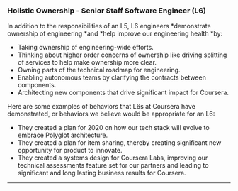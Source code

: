 ### Holistic Ownership - Senior Staff Software Engineer (L6)
In addition to the responsibilities of an L5, L6 engineers *demonstrate ownership of engineering *and *help improve our engineering health *by:
* Taking ownership of engineering-wide efforts.
* Thinking about higher order concerns of ownership like driving splitting of services to help make ownership more clear.
* Owning parts of the technical roadmap for engineering.
* Enabling autonomous teams by clarifying the contracts between components.
* Architecting new components that drive significant impact for Coursera.

Here are some examples of behaviors that L6s at Coursera have demonstrated, or behaviors we believe would be appropriate for an L6:
* They created a plan for 2020 on how our tech stack will evolve to embrace Polyglot architecture.
* They created a plan for item sharing, thereby creating significant new opportunity for product to innovate.
* They created a systems design for Coursera Labs, improving our technical assessments feature set for our partners and leading to significant and long lasting business results for Coursera.
<hr>